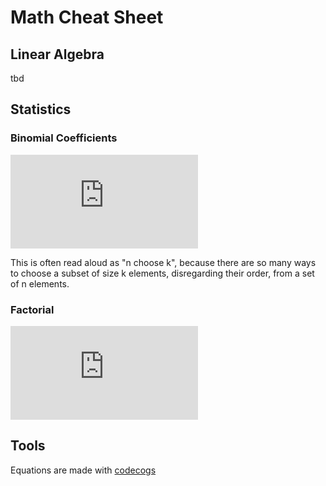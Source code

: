 # Math Cheat Sheet

## Linear Algebra

tbd

## Statistics

### Binomial Coefficients

![equation](http://latex.codecogs.com/gif.latex?%5Cbinom%7Bn%7D%7Bk%7D%20%3D%20%5Cfrac%7Bn%21%7D%7Bk%21%28n-k%29%21%7D)

This is often read aloud as "n choose k", because there are so many ways to choose a subset of size k elements, disregarding their order, from a set of n elements.

### Factorial

![equation](http://latex.codecogs.com/gif.latex?n%21%20%3D%20n%28n-1%29%28n-2%29%28n-3%29%20...%201)

## Tools

Equations are made with [codecogs](http://latex.codecogs.com/eqneditor/editor.php?mode=NEW)
